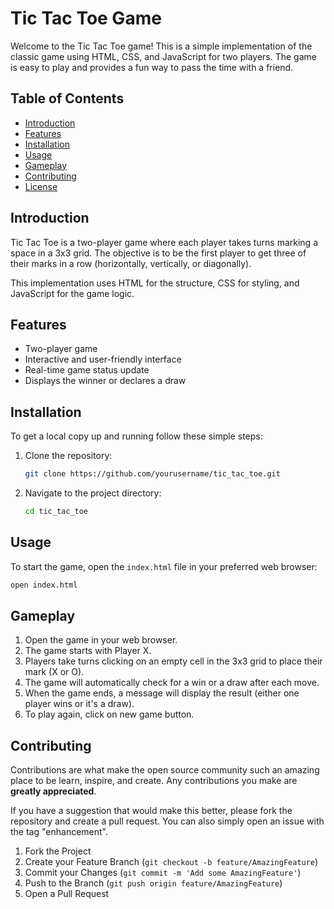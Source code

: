 # Tic Tac Toe Game

Welcome to the Tic Tac Toe game! This is a simple implementation of the classic game using HTML, CSS, and JavaScript for two players. The game is easy to play and provides a fun way to pass the time with a friend.

## Table of Contents
- [Introduction](#introduction)
- [Features](#features)
- [Installation](#installation)
- [Usage](#usage)
- [Gameplay](#gameplay)
- [Contributing](#contributing)
- [License](#license)

## Introduction

Tic Tac Toe is a two-player game where each player takes turns marking a space in a 3x3 grid. The objective is to be the first player to get three of their marks in a row (horizontally, vertically, or diagonally).

This implementation uses HTML for the structure, CSS for styling, and JavaScript for the game logic.

## Features

- Two-player game
- Interactive and user-friendly interface
- Real-time game status update
- Displays the winner or declares a draw

## Installation

To get a local copy up and running follow these simple steps:

1. Clone the repository:
   ```sh
   git clone https://github.com/yourusername/tic_tac_toe.git
   ```
2. Navigate to the project directory:
   ```sh
   cd tic_tac_toe
   ```
   
## Usage

To start the game, open the `index.html` file in your preferred web browser:

```sh
open index.html
```

## Gameplay

1. Open the game in your web browser.
2. The game starts with Player X.
3. Players take turns clicking on an empty cell in the 3x3 grid to place their mark (X or O).
4. The game will automatically check for a win or a draw after each move.
5. When the game ends, a message will display the result (either one player wins or it's a draw).
6. To play again, click on new game button.

## Contributing

Contributions are what make the open source community such an amazing place to be learn, inspire, and create. Any contributions you make are **greatly appreciated**.

If you have a suggestion that would make this better, please fork the repository and create a pull request. You can also simply open an issue with the tag "enhancement".

1. Fork the Project
2. Create your Feature Branch (`git checkout -b feature/AmazingFeature`)
3. Commit your Changes (`git commit -m 'Add some AmazingFeature'`)
4. Push to the Branch (`git push origin feature/AmazingFeature`)
5. Open a Pull Request

